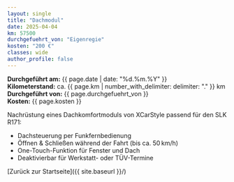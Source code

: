 ```yaml
---
layout: single
title: "Dachmodul"
date: 2025-04-04
km: 57500
durchgefuehrt_von: "Eigenregie"
kosten: "200 €"
classes: wide
author_profile: false
---
```

**Durchgeführt am:** {{ page.date | date: "%d.%m.%Y" }}  
**Kilometerstand:** ca. {{ page.km | number_with_delimiter: delimiter: "." }} km  
**Durchgeführt von:** {{ page.durchgefuehrt_von }}  
**Kosten:** {{ page.kosten }}

Nachrüstung eines Dachkomfortmoduls von XCarStyle passend für den SLK R171:

- Dachsteuerung per Funkfernbedienung
- Öffnen & Schließen während der Fahrt (bis ca. 50 km/h)
- One-Touch-Funktion für Fenster und Dach
- Deaktivierbar für Werkstatt- oder TÜV-Termine


[Zurück zur Startseite]({{ site.baseurl }}/)
